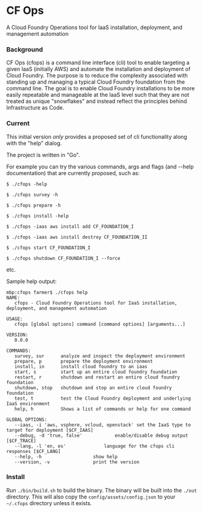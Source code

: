 CF Ops
======

A Cloud Foundry Operations tool for IaaS installation, deployment, and management automation


### Background

CF Ops (cfops) is a command line interface (cli) tool to enable targeting a given IaaS (initially AWS) and automate the installation and deployment of Cloud Foundry.  The purpose is to reduce the complexity associated with standing up and managing a typical Cloud Foundry foundation from the command line.  The goal is to enable Cloud Foundry installations to be more easily repeatable and manageable at the IaaS level such that they are not treated as unique "snowflakes" and instead reflect the principles behind Infrastructure as Code.


### Current

This initial version *only* provides a proposed set of cli functionality along with the "help" dialog.

The project is written in "Go".

For example you can try the various commands, args and flags (and --help documentation) that are currently proposed, such as:

    $ ./cfops -help

    $ ./cfops survey -h

    $ ./cfops prepare -h

    $ ./cfops install -help

    $ ./cfops -iaas aws install add CF_FOUNDATION_I

    $ ./cfops -iaas aws install destroy CF_FOUNDATION_II

    $ ./cfops start CF_FOUNDATION_I

    $ ./cfops shutdown CF_FOUNDATION_I --force


etc.


Sample help output:

    mbp:cfops farmer$ ./cfops help
    NAME:
       cfops - Cloud Foundry Operations tool for IaaS installation, deployment, and management automation

    USAGE:
       cfops [global options] command [command options] [arguments...]

    VERSION:
       0.0.0

    COMMANDS:
       survey, sur		analyze and inspect the deployment environment
       prepare, p		prepare the deployment environment
       install, in		install cloud foundry to an iaas
       start, s		    start up an entire cloud foundry foundation
       restart, r		shutdown and restart an entire cloud foundry foundation
       shutdown, stop	shutdown and stop an entire cloud foundry foundation
       test, t		    test the Cloud Foundry deployment and underlying IaaS environment
       help, h		    Shows a list of commands or help for one command

    GLOBAL OPTIONS:
       --iaas, -i 'aws, vsphere, vcloud, openstack'	set the IaaS type to target for deployment [$CF_IAAS]
       --debug, -d 'true, false'			enable/disable debug output [$CF_TRACE]
       --lang, -l 'en, es'				language for the cfops cli responses [$CF_LANG]
       --help, -h					show help
       --version, -v				print the version

### Install

Run `./bin/build.sh` to build the binary. The binary will be built into the `./out` directory.
This will also copy the `config/assets/config.json` to your `~/.cfops` directory unless it exists.


